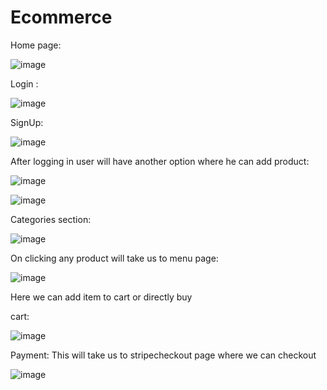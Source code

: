 # Ecommerce


Home page:

![image](https://github.com/prakashbist28/Ecommerce/assets/113052349/d0a1d141-0abf-4643-a341-e1aae3480183)



Login : 

![image](https://github.com/prakashbist28/Ecommerce/assets/113052349/2ac986e5-89df-48fe-8984-05b9d9b74086)



SignUp:

![image](https://github.com/prakashbist28/Ecommerce/assets/113052349/08150742-40c2-41b0-9efd-ec9d3e00bb19)



After logging in user will have another option where he can add product:

![image](https://github.com/prakashbist28/Ecommerce/assets/113052349/b356d9c2-18ca-4140-9b31-0527068823d9)

![image](https://github.com/prakashbist28/Ecommerce/assets/113052349/0fe6e50a-705a-424c-ac0c-e02642f2e089)



Categories section:

![image](https://github.com/prakashbist28/Ecommerce/assets/113052349/7293eb3c-0f95-403b-9006-4acbde917167)



On clicking any product will take us to menu page:

![image](https://github.com/prakashbist28/Ecommerce/assets/113052349/e231b245-a2ce-44e4-8f1c-bb03325b2fd0)

Here we can add item to cart or directly buy



cart:

![image](https://github.com/prakashbist28/Ecommerce/assets/113052349/05aec7b6-19f3-41df-8d51-d9559c96b83b)



Payment: This will take us to stripecheckout page where we can checkout

![image](https://github.com/prakashbist28/Ecommerce/assets/113052349/282338e6-4ddc-489f-8757-2046d8f9529c)


